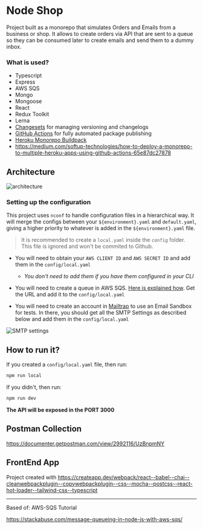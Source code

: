 
# Node Shop

Project built as a monorepo that simulates Orders and Emails from a business or shop.
It allows to create orders via API that are sent to a queue so they can be consumed later to create emails and send them to a dummy inbox.

###  What is used?
* Typescript
* Express
* AWS SQS
* Mongo
* Mongoose
* React
* Redux Toolkit
* Lerna
* [Changesets](https://github.com/changesets/changesets) for managing versioning and changelogs
* [GitHub Actions](https://github.com/changesets/action) for fully automated package publishing
* [Heroku Monorepo Buildpack](https://elements.heroku.com/buildpacks/lstoll/heroku-buildpack-monorepo)
* https://medium.com/softup-technologies/how-to-deploy-a-monorepo-to-multiple-heroku-apps-using-github-actions-65e87dc27878

## Architecture

![architecture](https://i.imgur.com/Co79c0Y.png)


### Setting up the configuration

This project uses `nconf` to handle configuration files in a hierarchical way.
It will merge the configs between your `${environment}.yaml` and `default.yaml`, giving a higher priority to whatever is added in the `${environment}.yaml` file.

> It is recommended to create a `local.yaml` inside the `config` folder. This file is ignored and won't be commited to Github.


* You will need to obtain your `AWS CLIENT ID` and `AWS SECRET ID` and add them in the `config/local.yaml`
  *  *You don't need to add them if you have them configured in your CLI*


* You will need to create a queue in AWS SQS. [Here is explained how](https://stackabuse.com/message-queueing-in-node-js-with-aws-sqs/). Get the URL and add it to the `config/local.yaml`

* You will need to create an account in [Mailtrap](https://mailtrap.io/) to use an Email Sandbox for tests. 
In there, you should get all the SMTP Settings as described below and add them in the `config/local.yaml`

![SMTP settings](https://i.imgur.com/aQykyQh.png "SMTP settings")
 

## How to run it?
If you created a `config/local.yaml` file, then run:
```bash
npm run local
```

If you didn't, then run:
```bash
npm run dev
```


**The API will be exposed in the PORT 3000**



## Postman Collection
https://documenter.getpostman.com/view/2992116/UzBnpmNY


## FrontEnd App
Project created with https://createapp.dev/webpack/react--babel--chai--cleanwebpackplugin--copywebpackplugin--css--mocha--postcss--react-hot-loader--tailwind-css--typescript

---- 
Based of: AWS-SQS Tutorial

https://stackabuse.com/message-queueing-in-node-js-with-aws-sqs/
